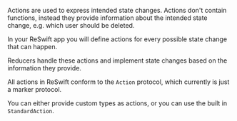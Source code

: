 Actions are used to express intended state changes. Actions don't contain functions, instead they provide information about the intended state change, e.g. which user should be deleted.

In your ReSwift app you will define actions for every possible state change that can happen.

Reducers handle these actions and implement state changes based on the information they provide.

All actions in ReSwift conform to the `Action` protocol, which currently is just a marker protocol.

You can either provide custom types as actions, or you can use the built in `StandardAction`.
